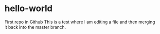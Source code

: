 # hello-world
First repo in Github
This is a test where I am editing a file and then merging it back into the master branch.
